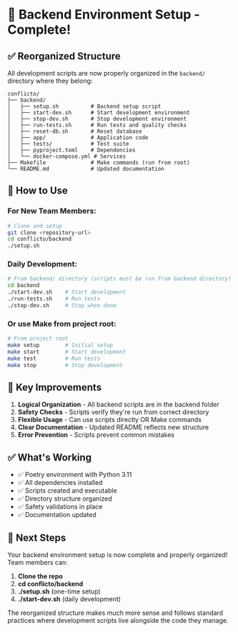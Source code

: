 # 🎉 Backend Environment Setup - Complete!

## ✅ **Reorganized Structure**

All development scripts are now properly organized in the `backend/` directory where they belong:

```
conflicto/
├── backend/
│   ├── setup.sh          # Backend setup script
│   ├── start-dev.sh      # Start development environment
│   ├── stop-dev.sh       # Stop development environment
│   ├── run-tests.sh      # Run tests and quality checks
│   ├── reset-db.sh       # Reset database
│   ├── app/              # Application code
│   ├── tests/            # Test suite
│   ├── pyproject.toml    # Dependencies
│   └── docker-compose.yml # Services
├── Makefile              # Make commands (run from root)
└── README.md             # Updated documentation
```

## 🚀 **How to Use**

### **For New Team Members:**

```bash
# Clone and setup
git clone <repository-url>
cd conflicto/backend
./setup.sh
```

### **Daily Development:**

```bash
# From backend/ directory (scripts must be run from backend directory)
cd backend
./start-dev.sh    # Start development
./run-tests.sh    # Run tests
./stop-dev.sh     # Stop when done
```

### **Or use Make from project root:**

```bash
# From project root
make setup        # Initial setup
make start        # Start development
make test         # Run tests
make stop         # Stop development
```

## 🎯 **Key Improvements**

1. **Logical Organization** - All backend scripts are in the backend folder
2. **Safety Checks** - Scripts verify they're run from correct directory
3. **Flexible Usage** - Can use scripts directly OR Make commands
4. **Clear Documentation** - Updated README reflects new structure
5. **Error Prevention** - Scripts prevent common mistakes

## ✅ **What's Working**

- ✅ Poetry environment with Python 3.11
- ✅ All dependencies installed
- ✅ Scripts created and executable
- ✅ Directory structure organized
- ✅ Safety validations in place
- ✅ Documentation updated

## 🔧 **Next Steps**

Your backend environment setup is now complete and properly organized! Team members can:

1. **Clone the repo**
2. **cd conflicto/backend**
3. **./setup.sh** (one-time setup)
4. **./start-dev.sh** (daily development)

The reorganized structure makes much more sense and follows standard practices where development scripts live alongside the code they manage.
